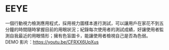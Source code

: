 # EEYE
一個行動視力檢測應用程式，採用視力圖樣本進行測試，可以讓用戶在家花不到五分鐘的時間隨時掌握目前的用眼狀況；紀錄每次使用者的測試成績，好讓使用者監測自我最近的用眼情形；擁有色盲圖卡，能讓使用者檢視自己是否為色弱。
DEMO 影片：https://youtu.be/CFRXX6UpXus

